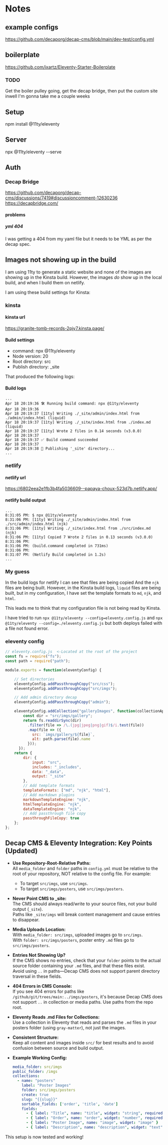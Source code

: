 # Notes

## example configs
https://github.com/decaporg/decap-cms/blob/main/dev-test/config.yml


## boilerplate 
https://github.com/ixartz/Eleventy-Starter-Boilerplate

### TODO
Get the boiler pulley going, get the decap bridge, then put the custom site inwell I'm gonna take me a couple weeks
## Setup

npm install @11ty/eleventy

## Server
npx @11ty/eleventy --serve

## Auth
### Decap Bridge
https://github.com/decaporg/decap-cms/discussions/7419#discussioncomment-12630236
https://decapbridge.com/

#### problems
##### yml 404
I was getting a 404 from my yaml file but it needs to be YML as per the decap spec.

## Images not showing up in the build

I am using 11ty to generate a static website and none of the images are showing up in the Kinsta build. However, the images *do* show up in the local build, and when I build them on netlify. 

I am using these build settings for Kinsta:

### kinsta
#### kinsta url
https://granite-tomb-records-2pjy7.kinsta.page/
#### Build settings

- command: npx @11ty/eleventy
- Node version: 20
- Root directory: src
- Publish directory: _site

That produced the following logs:

#### Build logs
```
...
Apr 18 20:19:36 🛠️ Running build command: npx @11ty/eleventy 
Apr 18 20:19:36 
Apr 18 20:19:37 [11ty] Writing ./_site/admin/index.html from ./admin/index.html (liquid)
Apr 18 20:19:37 [11ty] Writing ./_site/index.html from ./index.md (liquid)
Apr 18 20:19:37 [11ty] Wrote 2 files in 0.14 seconds (v3.0.0)
Apr 18 20:19:37 
Apr 18 20:19:37 ✅ Build command succeeded
Apr 18 20:19:37 
Apr 18 20:19:38 🚀 Publishing '_site' directory...
...
```


### netlify
#### netlify url
https://6802eea2e1fb3b4fa5036609--papaya-choux-523d7b.netlify.app/
#### netlify build output
```
...
8:31:05 PM: $ npx @11ty/eleventy
8:31:06 PM: [11ty] Writing ./_site/admin/index.html from ./src/admin/index.html (njk)
8:31:06 PM: [11ty] Writing ./_site/index.html from ./src/index.md (njk)
8:31:06 PM: [11ty] Copied 7 Wrote 2 files in 0.13 seconds (v3.0.0)
8:31:06 PM: ​
8:31:06 PM: (build.command completed in 731ms)
8:31:06 PM: ​
8:31:07 PM: (Netlify Build completed in 1.2s)
...
```

### My guess
In the build logs for netlify I can see that files are being copied And the `njk` files are being built. However, in the Kinsta build logs, `liquid` files are being built, but in my configuration, I have set the template formats to `md`, `njk`, and `html`.

This leads me to think that my configuration file is not being read by Kinsta.

I have tried to run `npx @11ty/eleventy --config=eleventy.config.js` and `npx @11ty/eleventy --config=./eleventy.config.js` but both deploys failed with a file not found error.



### eleventy config
```js
// eleventy.config.js  <-Located at the root of the project
const fs = require("fs");
const path = require("path");

module.exports = function(eleventyConfig) {

    // Set directories
    eleventyConfig.addPassthroughCopy("src/css");
    eleventyConfig.addPassthroughCopy("src/imgs");

    // Add admin directory decap
    eleventyConfig.addPassthroughCopy("admin");

    eleventyConfig.addCollection("galleryImages", function(collectionApi) {
        const dir = "src/imgs/gallery";
        return fs.readdirSync(dir)
          .filter(file => /\.(jpg|jpeg|png|gif)$/i.test(file))
          .map(file => ({
            src: `imgs/gallery/${file}`,
            alt: path.parse(file).name
          }));
      });
    return {
        dir: {
            input: "src",
            includes: "_includes",
            data: "_data",
            output: "_site"
        },
        // Add template formats
        templateFormats: ["md", "njk", "html"],
        // Add markdown plugins
        markdownTemplateEngine: "njk",
        htmlTemplateEngine: "njk",
        dataTemplateEngine: "njk",
        // Add passthrough file copy
        passthroughFileCopy: true
    };
};
```

## Decap CMS & Eleventy Integration: Key Points (Updated)

- **Use Repository-Root-Relative Paths:**  
  All `media_folder` and `folder` paths in `config.yml` must be relative to the root of your repository, NOT relative to the config file. For example:
  - To target `src/imgs`, use `src/imgs`.
  - To target `src/imgs/posters`, use `src/imgs/posters`.

- **Never Point CMS to _site:**  
  The CMS should always read/write to your source files, not your build output (`_site`).  
  Paths like `_site/imgs` will break content management and cause entries to disappear.

- **Media Uploads Location:**  
  With `media_folder: src/imgs`, uploaded images go to `src/imgs`.  
  With `folder: src/imgs/posters`, poster entry `.md` files go to `src/imgs/posters`.

- **Entries Not Showing Up?**  
  If the CMS shows no entries, check that your `folder` points to the actual source folder containing your `.md` files, and that these files exist.  
  Avoid using `..` in paths—Decap CMS does not support parent directory traversal in these fields.

- **404 Errors in CMS Console:**  
  If you see 404 errors for paths like `/github/git/trees/main:../imgs/posters`, it's because Decap CMS does not support `..` in collection or media paths. Use paths from the repo root.

- **Eleventy Reads .md Files for Collections:**  
  Use a collection in Eleventy that reads and parses the `.md` files in your posters folder (using `gray-matter`), not just the images.

- **Consistent Structure:**  
  Keep all content and images inside `src/` for best results and to avoid confusion between source and build output.

- **Example Working Config:**

  ```yaml
  media_folder: src/imgs
  public_folder: /imgs
  collections:
    - name: "posters"
      label: "Poster Images"
      folder: src/imgs/posters
      create: true
      slug: "{{slug}}"
      sortable_fields: ['order', 'title', 'date']
      fields:
        - { label: "Title", name: "title", widget: "string", required: false }
        - { label: "Order", name: "order", widget: "number", required: false }
        - { label: "Poster Image", name: "image", widget: "image" }
        - { label: "Description", name: "description", widget: "text", required: false }
  ```

This setup is now tested and working!
